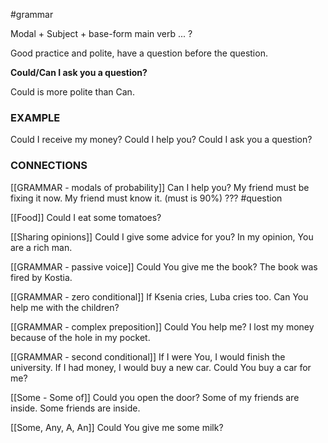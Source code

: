 #grammar 

Modal + Subject + base-form main verb ... ?

Good practice and polite, have a question before the question.

**Could/Can I ask you a question?**

Could is more polite than Can.

### EXAMPLE 
Could I receive my money?
Could I help you?
Could I ask you a question?

### CONNECTIONS
[[GRAMMAR - modals of probability]]
Can I help you? My friend must be fixing it now. 
My friend must know it. (must is 90%) ??? #question 

[[Food]]
Could I eat some tomatoes?

[[Sharing opinions]]
Could I give some advice for you?
In my opinion, You are a rich man.

[[GRAMMAR - passive voice]]
Could You give me the book?
The book was fired by Kostia. 

[[GRAMMAR - zero conditional]]
If Ksenia cries, Luba cries too.
Can You help me with the children?

[[GRAMMAR - complex preposition]]
Could You help me? 
I lost my money because of the hole in my pocket.

[[GRAMMAR - second conditional]]
If I were You, I would finish the university. 
If I had money, I would buy a new car.
Could You buy a car for me?

[[Some - Some of]]
Could you open the door? 
Some of my friends are inside.
Some friends are inside. 

[[Some, Any, A, An]]
Could You give me some milk?